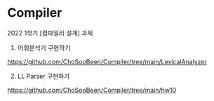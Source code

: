 # Compiler
2022 1학기 [컴파일러 설계] 과제

1. 어휘분석기 구현하기

https://github.com/ChoSooBeen/Compiler/tree/main/LexicalAnalyzer

2. LL Parser 구현하기

https://github.com/ChoSooBeen/Compiler/tree/main/hw10
